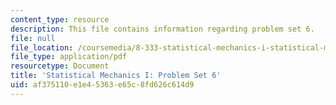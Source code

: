 ```yaml
---
content_type: resource
description: This file contains information regarding problem set 6.
file: null
file_location: /coursemedia/8-333-statistical-mechanics-i-statistical-mechanics-of-particles-fall-2013/af375110e1e45363e65c8fd626c614d9_MIT8_333F13_pset6.pdf
file_type: application/pdf
resourcetype: Document
title: 'Statistical Mechanics I: Problem Set 6'
uid: af375110-e1e4-5363-e65c-8fd626c614d9
---
```

